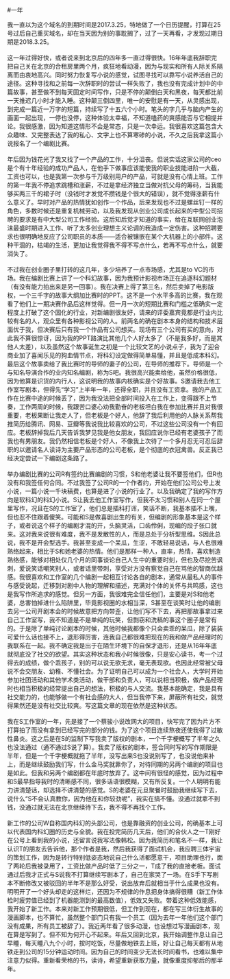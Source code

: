 #一年

我一直以为这个域名的到期时间是2017.3.25，特地做了一个日历提醒，打算在25号过后自己重买域名，却在当天因为别的事耽搁了，过了一天再看，才发现过期日期是2018.3.25。
</br>
</br>
这一年过得好快，或者说来到北京后的四年多一直过得很快。16年年底我辞职完把自己关在北京的合租房里两个月，疯狂地看动漫，因为与现实和所有人际关系隔离而由衷地高兴。同时努力恢复写小说的感觉，试图寻找可以靠写小说养活自己的途径。这种寻找和之前每一次辞职时的尝试一样失败了，我也没有完成计划中的中篇故事，甚至做不到每天固定时间写作，只是不停的颠倒白天和黑夜，每天都比前一天推迟几小时才能入睡。这种颠三倒四里，唯一的安慰是有一天，从灵感出现，到完成一篇近一万字的短篇，持续写了十五六个小时。笔头的字几乎与脑内产生的画面一起出现，一停也没停，这种体验太幸福，不知道嗑药的爽感能否与它相提并论。我很感激，因为知道这情形不会是常态，只是一次幸运。我很喜欢这篇包含大众趣味、又完整表达了我的私心、文字上也不算寒碜的小说，不久之后我拿这篇小说报名了一个编剧比赛。
</br>
</br>
年后因为钱花光了我又找了一个产品的工作，十分沮丧。但说实话这家公司的ceo是个有十年经验的成功产品人，在他手下做事应该能使我的职业技能进阶一大截，工资也可以，也是我第一次参与千万级别用户的产品，可就是没有心情上班。工作的第一年我不停追求跳槽和涨薪，不过是拿经济独立当做对抗父母的筹码，当我能够买两三千的裙子时（没钱时才发觉不攒钱是个很大的错误），就不觉得涨薪有什么意义了。早时对产品的热情犹如创作一个作品，后来发现也不过是螺丝钉一样的角色，多数时候还是重复机械劳动，以及我发现从创业公司成长起来的中型公司招聘的要求是有中大型公司工作经验。这后知后觉才知道的事实，给在互联网创业泡沫最盛时期进入工作、听了太多创业理想主义论调的我造成一定伤害。这种招聘要求也很明确地反应了公司职员的本质——适合被镶嵌在某个大机器上的小部件。这种干涸的，枯竭的生活，更加让我觉得我不得不写点什么，若再不写点什么，就要消失了。
</br>
</br>
不过我在创业圈子里打转的这几年，多少培养了一点市场感，尤其是to VC的市场。我在编剧比赛上讲了一个科幻故事，因为我预计影视市场正在追逐科幻题材（有没有能力拍出来是另一回事）。我在决赛上得了第三名，然后卖掉了电影版权，一个三千字的故事大纲加比赛时的PPT。这不是一个水平多高的比赛，我在观看了他们上一期决赛作品后这样觉得。但一月一次的短期比赛和门槛之低确实一定程度上打破了这个固化的行业，对新编剧很友好，请来的评委嘉宾竟都是行业内比较有名的人，观众里有各种影视公司的人。前两名的确在剧本本身的结构和技术层面优于我，但决赛后只有我一个作品有公司想买。现场有三个公司有买的意向，对此我不算很惊讶，因为我的PPT路演比其他几个人好太多了（不是我多好，而是其他人太差），以及虽然这个故事诞生之初是一个比较文艺的小说点子，我为了迎合商业加了喜闻乐见的狗血情节点，将科幻设定做得简单易懂，并且是低成本科幻。最后这个故事卖给了我比赛时的导师的妻子的公司，在导师的推荐下。导师是一个与知名导演合作的业内知名编剧，称为S吧。我很高兴能卖给他，虽然价格很低，因为他算是识货的内行人，这说明我的故事内核确实是个好故事。S邀请我去他工作室写剧本，但得先“学习”上半年一年，还得全职，并且没有工资拿。我的产品工作在比赛中途的时候丢了，因为我没法把全部时间投入在工作上，变得跟不上节奏，工作两周的时候，我跟苦口婆心劝我勤奋的老板坦白我在参加比赛并且对我很重要，老板果断让我走人了，但老板是个好人，他辞了我后利用他的人脉关系帮我推简历给腾讯、网易、豆瓣等我说我比较喜欢的公司，不过这些公司没有一个有回应。老板辞掉我后几天告诉我梦见我是他女朋友，我回应说你已经有老婆孩子了而我也有男朋友。我仍然相信老板是个好人，不像我上次待了一个多月忍无可忍后辞职的以邀请名人读诗为主要产品形态的公司老板，是个彻底的衣冠禽兽。反正我已经决定尝试一下编剧这条路了。
</br>
</br>
举办编剧比赛的公司R有签约比赛编剧的习惯，S和他老婆让我不要签他们，但R也没有和我签任何合同。不过我签了公司R的一个作者约，开始在他们公司公号上发小说，一篇小说一千块稿费，也算是进了小说的行业了。以及我确定了我的写作方向是软科幻的科幻小说。S让我去他工作室写作，但我不太习惯和别人在同一个屋里写作，况且在S的工作室了，他们总是插科打诨，笑话不断，我基本插不上嘴，但也忍不住跟着傻笑。可能和S是做喜剧出生的有关，但编剧的形象基本是这个样子，或者说这个样子的编剧才混的开，头脑灵活，口齿伶俐，现编的段子张口就来。这对我来说很有难度，我不是发散性的人，而是总处于分析型思维。S因此总说，我不是开会型选手。我甚至变成一个呆瓜，生涩，不敢轻易说话，与人也很难熟络起来，相比于S和她老婆的热情。他们是那样一种人，直率，热情，喜欢制造熟络感，能够对相处仅几个月的同事谈论自己人生中的重要时刻，但也及尽挖苦讽刺，爱说笑话嘲笑别人，或者话里带刺，享受对方没有察觉自己在骂他的智商优越感。我很喜欢和工作室的几个编剧一起相互讨论各自的剧本，通常从最私人的事件与感受说起，迁移到对剧中人物的理解和描述，充满对个体的关怀与共鸣感，这也是我写作所追求的感觉。但另一方面，我很难完全信任他们，主要是对S和他老婆，总害怕掉进什么陷阱里，毕竟影视圈的水相当深，S甚至在谈笑时让他的编剧去另一公司开剧本会的时候故意把方向带歪，让他们写不下去，再把那故事拿过来自己工作室写，我不知道是不是单纯的玩笑，但剽窃和洗稿的事这个圈子是常有的。于是除了单纯讨论剧本的时候，其他时候我都像个只会卖乖的呆瓜，除了装装可爱什么话也接不上，退形得厉害，连我自己都很难把现在的我和做产品经理时的我联系在一起。我不确定我是出于在陌生环境下的自保才退形，还是从16年年底就彻底没了社交的欲望。其实这种状态和我小时候很像，只是安心读书，考一个过得去的成绩，做个乖孩子，别的可以说无欲无求，毫无表现欲。也因此经常被父母说不会交朋友、幼稚、不懂社会。为了证明自己可以成为一个社会人，大学时开始参加社团活动和其他学术类活动，做干部和负责人，可以说相当积极，做产品经理时也相当积极的经常提出自己的想法，积极的与人交流。我基本能确定，我是具有社交能力的，也能够做一个有社会感的大人，但当我停下来，屏蔽所有社交，就觉得果然还是没有社交比较爽。写这篇文章的现在依然是这种状态。
</br>
</br>
我在S工作室的一年，先是接了一个蔡骏小说改网大的项目，快写完了因为片方不打算拍了而没有拿到已经写完的部分的钱。为了这个项目连续熬夜还使我得了过敏性鼻炎。这之后是在S的监制下写我卖了版权的剧本，一个千字梗概写了半年之久也没法通过（通不通过S说了算）。我卖了版权的剧本，签合同时写的写作期限是半年，但是一个千字梗概就拖了半年，没写出来S也没说别写了，也没说他来补上，而是继续鼓励我们写，什么金马奖就靠你了，对待同期的另两个编剧的项目也是如此。但我和另两个编剧都在年底时放弃了。这中间有很怪的感觉，因为过程中和S最早指导我时的清晰感不同，很多话语很模糊，又有所反复。一个人明明有能力讲清楚话，却选择不讲清楚的感觉。S的老婆在元旦聚餐时鼓励我继续写下去，说什么“S不会认真教你，因为他在和你较劲呢”，我实在搞不懂。没通过就拿不到钱，没通过就无法在北京继续待下去，我不得不再找个工作。
</br>
</br>
新工作的公司W自称国内科幻的头部公司，也是靠融资的创业公司，的确基本上可以代表国内科幻圈的历史与全貌。我在投完简历几天后，他们的合伙人之一T刚好在公号上看到我的小说，还留言说我写法像韩松。因为我简历和笔名不一样，我让认识T的朋友去告诉他，那个作者是我，然后我获得了面试机会，我应聘三体宇宙的策划工作，因为是转行特别低姿态地说自己什么活都愿意干，项目助理也行，面了两轮后我被录用了，工资比做产品时低了三分之一，T成了我的直接老板。面试通过后我才正式与S说我不打算继续写剧本了，自己在家哭了一场。在S手下写剧本不断修改又被驳回的半年不是那么好受，说出放弃后就相当于什么成果也没有。明明开了一个好头却走的这样烂，还因为不规律的作息把身体搞得很糟（新工作体检时疲劳值已经到了机器能测到的最高数值），低效又失败。带着这种低效能感，我开始了新工作。本来对新工作预期很低，但工作到现在，都在写三体衍生故事的漫画脚本，也不算忙，虽然整个部门只有我一个员工（因为去年一年他们这个部门没有成果，所有员工被辞了）。我近两年看了很多动漫，也设想过写漫画剧本，现在算是写到了。但不知为何开心不起来。年后又回到北京，我开始调整作息让自己早睡，每天睡八九个小时，按时吃饭，尽量做地铁去上班，好让自己每天都有从地铁走到公司的15分钟运动时间。因为自己的时间变少无法长时间看书，也难以集中注意力似得。重新看荣格的书，读诗，希望重新获取力量，就像重度抑郁后的那半年。







